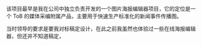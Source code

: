 该项目最早是我在公司中独立负责开发的一个图片海报编辑器项目，它的定位是一个 ToB 的媒体采编附属产品，主要用于快速生产标准化的新闻事件传播图。

当时领导的要求是要我对标稿定设计，在此之前我虽然也体验过一些在线海报编辑器，但还并不知道稿定，